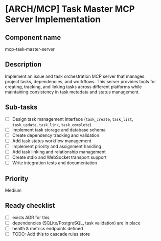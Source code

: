# [ARCH/MCP] Task Master MCP Server Implementation

## Component name
mcp-task-master-server

## Description
Implement an issue and task orchestration MCP server that manages project tasks, dependencies, and workflows. This server provides tools for creating, tracking, and linking tasks across different platforms while maintaining consistency in task metadata and status management.

## Sub-tasks
- [ ] Design task management interface (`task_create`, `task_list`, `task_update`, `task_link`, `task_complete`)
- [ ] Implement task storage and database schema
- [ ] Create dependency tracking and validation
- [ ] Add task status workflow management
- [ ] Implement priority and assignment handling
- [ ] Add task linking and relationship management
- [ ] Create stdio and WebSocket transport support
- [ ] Write integration tests and documentation

## Priority
Medium

## Ready checklist
- [ ] exists ADR for this
- [ ] dependencies (SQLite/PostgreSQL, task validation) are in place
- [ ] health & metrics endpoints defined
- [ ] TODO: Add this to cascade rules store
